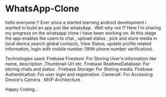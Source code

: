 # WhatsApp-Clone
hello everyone !!
Ever since a started learning android development i wanted to build an app just like whatsApp . Well why not !? Here I'm sharing my progress on the whatsapp clone i have been working on.
At this stage the app enables the users to chat , upload status , pick and store media in local device,search global contacts, View Status, update profile related information, login with mobile number (With phone number verification).

Technologies used:
Firebase Firestore: For Storing User's information like name, description ,Thumbnail-Url etc.
Firebase RealtimeDatabase: For storing chats and status .
Firebase Storage: For Storing media.
Firebase Authentication: For user login and registration.
CameraX: For Accessing Device's Camera .
MVP Architecture .

Happy Coding...
